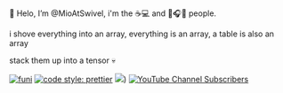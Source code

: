👋 Helo, I’m @MioAtSwivel, i'm the ☕💻 and 🎹🎧🎵 people.

i shove everything into an array, everything is an array, a table is also an array

stack them up into a tensor 💀

<!---
MioAtSwivel/MioAtSwivel is a ✨ special ✨ repository because its `README.md` (this file) appears on your GitHub profile.
You can click the Preview link to take a look at your changes.
--->


[![funi](https://img.shields.io/badge/Running%20on-Coffee-green?style=flat-square&logo=typescript)](https://github.com/prettier/prettier)
[![code style: prettier](https://img.shields.io/badge/code_style-prettier-ff69b4.svg?style=flat-square)](https://github.com/prettier/prettier)
[![](https://img.shields.io/twitter/follow/mio9_sh?style=social)](https://twitter.com/mio9_sh))
[![YouTube Channel Subscribers](https://img.shields.io/youtube/channel/subscribers/UCU5-HW3G5U2ztQloUsu6qgQ?style=social)](https://www.youtube.com/channel/UCU5-HW3G5U2ztQloUsu6qgQ)
